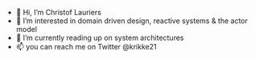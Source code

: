 - 👋 Hi, I’m Christof Lauriers
- 👀 I’m interested in domain driven design, reactive systems & the actor model 
- 🌱 I’m currently reading up on system architectures
- 📫 you can reach me on Twitter @krikke21

<!---
krikke-21/krikke-21 is a ✨ special ✨ repository because its `README.md` (this file) appears on your GitHub profile.
You can click the Preview link to take a look at your changes.
--->
